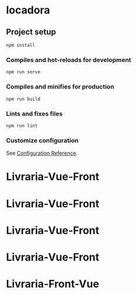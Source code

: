 # locadora

## Project setup
```
npm install
```

### Compiles and hot-reloads for development
```
npm run serve
```

### Compiles and minifies for production
```
npm run build
```

### Lints and fixes files
```
npm run lint
```

### Customize configuration
See [Configuration Reference](https://cli.vuejs.org/config/).
# Livraria-Vue-Front
# Livraria-Vue-Front
# Livraria-Vue-Front
# Livraria-Vue-Front
# Livraria-Front-Vue

